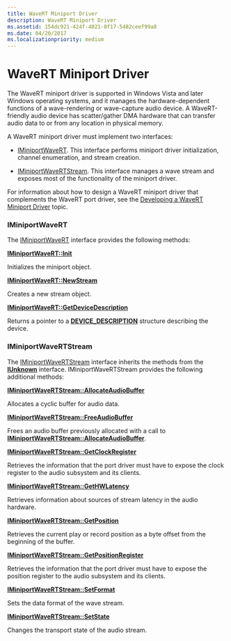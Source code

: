 ```yaml
---
title: WaveRT Miniport Driver
description: WaveRT Miniport Driver
ms.assetid: 154dc921-424f-4021-8f17-5482ceef99a8
ms.date: 04/20/2017
ms.localizationpriority: medium
---
```


# WaveRT Miniport Driver


The WaveRT miniport driver is supported in Windows Vista and later Windows operating systems, and it manages the hardware-dependent functions of a wave-rendering or wave-capture audio device. A WaveRT-friendly audio device has scatter/gather DMA hardware that can transfer audio data to or from any location in physical memory.

A WaveRT miniport driver must implement two interfaces:

-   [IMiniportWaveRT](/windows-hardware/drivers/ddi/portcls/nn-portcls-iminiportwavert). This interface performs miniport driver initialization, channel enumeration, and stream creation.

-   [IMiniportWaveRTStream](/windows-hardware/drivers/ddi/portcls/nn-portcls-iminiportwavertstream). This interface manages a wave stream and exposes most of the functionality of the miniport driver.

For information about how to design a WaveRT miniport driver that complements the WaveRT port driver, see the [Developing a WaveRT Miniport Driver](developing-a-wavert-miniport-driver.md) topic.

### <span id="iminiportwavert"></span><span id="IMINIPORTWAVERT"></span>IMiniportWaveRT

The [IMiniportWaveRT](/windows-hardware/drivers/ddi/portcls/nn-portcls-iminiportwavert) interface provides the following methods:

[**IMiniportWaveRT::Init**](/windows-hardware/drivers/ddi/portcls/nf-portcls-iminiportwavert-init)

Initializes the miniport object.

[**IMiniportWaveRT::NewStream**](/windows-hardware/drivers/ddi/portcls/nf-portcls-iminiportwavert-newstream)

Creates a new stream object.

[**IMiniportWaveRT::GetDeviceDescription**](/windows-hardware/drivers/ddi/portcls/nf-portcls-iminiportwavert-getdevicedescription)

Returns a pointer to a [**DEVICE\_DESCRIPTION**](/windows-hardware/drivers/ddi/wdm/ns-wdm-_device_description) structure describing the device.

### <span id="iminiportwavertstream"></span><span id="IMINIPORTWAVERTSTREAM"></span>IMiniportWaveRTStream

The [IMiniportWaveRTStream](/windows-hardware/drivers/ddi/portcls/nn-portcls-iminiportwavertstream) interface inherits the methods from the [**IUnknown**](/windows/win32/api/unknwn/nn-unknwn-iunknown) interface. IMiniportWaveRTStream provides the following additional methods:

[**IMiniportWaveRTStream::AllocateAudioBuffer**](/previous-versions/windows/hardware/drivers/ff536744(v=vs.85))

Allocates a cyclic buffer for audio data.

[**IMiniportWaveRTStream::FreeAudioBuffer**](/previous-versions/windows/hardware/drivers/ff536745(v=vs.85))

Frees an audio buffer previously allocated with a call to [**IMiniportWaveRTStream::AllocateAudioBuffer**](/previous-versions/windows/hardware/drivers/ff536744(v=vs.85)).

[**IMiniportWaveRTStream::GetClockRegister**](/previous-versions/windows/hardware/drivers/ff536746(v=vs.85))

Retrieves the information that the port driver must have to expose the clock register to the audio subsystem and its clients.

[**IMiniportWaveRTStream::GetHWLatency**](/previous-versions/windows/hardware/drivers/ff536747(v=vs.85))

Retrieves information about sources of stream latency in the audio hardware.

[**IMiniportWaveRTStream::GetPosition**](/previous-versions/windows/hardware/drivers/ff536749(v=vs.85))

Retrieves the current play or record position as a byte offset from the beginning of the buffer.

[**IMiniportWaveRTStream::GetPositionRegister**](/previous-versions/windows/hardware/drivers/ff536752(v=vs.85))

Retrieves the information that the port driver must have to expose the position register to the audio subsystem and its clients.

[**IMiniportWaveRTStream::SetFormat**](/previous-versions/windows/hardware/drivers/ff536753(v=vs.85))

Sets the data format of the wave stream.

[**IMiniportWaveRTStream::SetState**](/previous-versions/windows/hardware/drivers/ff536756(v=vs.85))

Changes the transport state of the audio stream.

 

